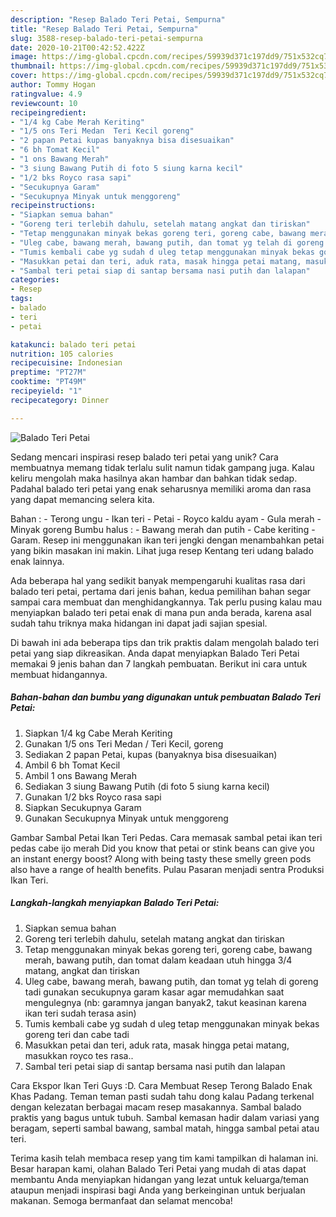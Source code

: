 ```yaml
---
description: "Resep Balado Teri Petai, Sempurna"
title: "Resep Balado Teri Petai, Sempurna"
slug: 3588-resep-balado-teri-petai-sempurna
date: 2020-10-21T00:42:52.422Z
image: https://img-global.cpcdn.com/recipes/59939d371c197dd9/751x532cq70/balado-teri-petai-foto-resep-utama.jpg
thumbnail: https://img-global.cpcdn.com/recipes/59939d371c197dd9/751x532cq70/balado-teri-petai-foto-resep-utama.jpg
cover: https://img-global.cpcdn.com/recipes/59939d371c197dd9/751x532cq70/balado-teri-petai-foto-resep-utama.jpg
author: Tommy Hogan
ratingvalue: 4.9
reviewcount: 10
recipeingredient:
- "1/4 kg Cabe Merah Keriting"
- "1/5 ons Teri Medan  Teri Kecil goreng"
- "2 papan Petai kupas banyaknya bisa disesuaikan"
- "6 bh Tomat Kecil"
- "1 ons Bawang Merah"
- "3 siung Bawang Putih di foto 5 siung karna kecil"
- "1/2 bks Royco rasa sapi"
- "Secukupnya Garam"
- "Secukupnya Minyak untuk menggoreng"
recipeinstructions:
- "Siapkan semua bahan"
- "Goreng teri terlebih dahulu, setelah matang angkat dan tiriskan"
- "Tetap menggunakan minyak bekas goreng teri, goreng cabe, bawang merah, bawang putih, dan tomat dalam keadaan utuh hingga 3/4 matang, angkat dan tiriskan"
- "Uleg cabe, bawang merah, bawang putih, dan tomat yg telah di goreng tadi gunakan secukupnya garam kasar agar memudahkan saat mengulegnya (nb: garamnya jangan banyak2, takut keasinan karena ikan teri sudah terasa asin)"
- "Tumis kembali cabe yg sudah d uleg tetap menggunakan minyak bekas goreng teri dan cabe tadi"
- "Masukkan petai dan teri, aduk rata, masak hingga petai matang, masukkan royco tes rasa.."
- "Sambal teri petai siap di santap bersama nasi putih dan lalapan"
categories:
- Resep
tags:
- balado
- teri
- petai

katakunci: balado teri petai 
nutrition: 105 calories
recipecuisine: Indonesian
preptime: "PT27M"
cooktime: "PT49M"
recipeyield: "1"
recipecategory: Dinner

---
```



![Balado Teri Petai](https://img-global.cpcdn.com/recipes/59939d371c197dd9/751x532cq70/balado-teri-petai-foto-resep-utama.jpg)

Sedang mencari inspirasi resep balado teri petai yang unik? Cara membuatnya memang tidak terlalu sulit namun tidak gampang juga. Kalau keliru mengolah maka hasilnya akan hambar dan bahkan tidak sedap. Padahal balado teri petai yang enak seharusnya memiliki aroma dan rasa yang dapat memancing selera kita.

Bahan : - Terong ungu - Ikan teri - Petai - Royco kaldu ayam - Gula merah - Minyak goreng Bumbu halus : - Bawang merah dan putih - Cabe keriting - Garam. Resep ini menggunakan ikan teri jengki dengan menambahkan petai yang bikin masakan ini makin. Lihat juga resep Kentang teri udang balado enak lainnya.

Ada beberapa hal yang sedikit banyak mempengaruhi kualitas rasa dari balado teri petai, pertama dari jenis bahan, kedua pemilihan bahan segar sampai cara membuat dan menghidangkannya. Tak perlu pusing kalau mau menyiapkan balado teri petai enak di mana pun anda berada, karena asal sudah tahu triknya maka hidangan ini dapat jadi sajian spesial.


Di bawah ini ada beberapa tips dan trik praktis dalam mengolah balado teri petai yang siap dikreasikan. Anda dapat menyiapkan Balado Teri Petai memakai 9 jenis bahan dan 7 langkah pembuatan. Berikut ini cara untuk membuat hidangannya.

<!--inarticleads1-->

##### Bahan-bahan dan bumbu yang digunakan untuk pembuatan Balado Teri Petai:

1. Siapkan 1/4 kg Cabe Merah Keriting
1. Gunakan 1/5 ons Teri Medan / Teri Kecil, goreng
1. Sediakan 2 papan Petai, kupas (banyaknya bisa disesuaikan)
1. Ambil 6 bh Tomat Kecil
1. Ambil 1 ons Bawang Merah
1. Sediakan 3 siung Bawang Putih (di foto 5 siung karna kecil)
1. Gunakan 1/2 bks Royco rasa sapi
1. Siapkan Secukupnya Garam
1. Gunakan Secukupnya Minyak untuk menggoreng


Gambar Sambal Petai Ikan Teri Pedas. Cara memasak sambal petai ikan teri pedas cabe ijo merah  Did you know that petai or stink beans can give you an instant energy boost? Along with being tasty these smelly green pods also have a range of health benefits. Pulau Pasaran menjadi sentra Produksi Ikan Teri. 

<!--inarticleads2-->

##### Langkah-langkah menyiapkan Balado Teri Petai:

1. Siapkan semua bahan
1. Goreng teri terlebih dahulu, setelah matang angkat dan tiriskan
1. Tetap menggunakan minyak bekas goreng teri, goreng cabe, bawang merah, bawang putih, dan tomat dalam keadaan utuh hingga 3/4 matang, angkat dan tiriskan
1. Uleg cabe, bawang merah, bawang putih, dan tomat yg telah di goreng tadi gunakan secukupnya garam kasar agar memudahkan saat mengulegnya (nb: garamnya jangan banyak2, takut keasinan karena ikan teri sudah terasa asin)
1. Tumis kembali cabe yg sudah d uleg tetap menggunakan minyak bekas goreng teri dan cabe tadi
1. Masukkan petai dan teri, aduk rata, masak hingga petai matang, masukkan royco tes rasa..
1. Sambal teri petai siap di santap bersama nasi putih dan lalapan


Cara Ekspor Ikan Teri Guys :D. Cara Membuat Resep Terong Balado Enak Khas Padang. Teman teman pasti sudah tahu dong kalau Padang terkenal dengan kelezatan berbagai macam resep masakannya. Sambal balado praktis yang bagus untuk tubuh. Sambal kemasan hadir dalam variasi yang beragam, seperti sambal bawang, sambal matah, hingga sambal petai atau teri. 

Terima kasih telah membaca resep yang tim kami tampilkan di halaman ini. Besar harapan kami, olahan Balado Teri Petai yang mudah di atas dapat membantu Anda menyiapkan hidangan yang lezat untuk keluarga/teman ataupun menjadi inspirasi bagi Anda yang berkeinginan untuk berjualan makanan. Semoga bermanfaat dan selamat mencoba!
